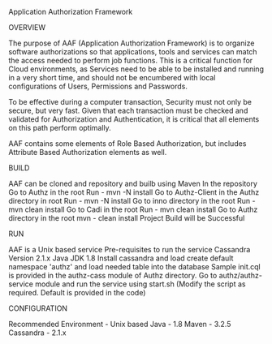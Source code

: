 
Application Authorization Framework 

  OVERVIEW

The purpose of AAF (Application Authorization Framework) is to organize software authorizations so that applications, tools and services can match the access needed to perform job functions.  This is a critical function for Cloud environments, as Services need to be able to be installed and running in a very short time, and should not be encumbered with local configurations of Users, Permissions and Passwords.

To be effective during a computer transaction, Security must not only be secure, but very fast. Given that each transaction must be checked and validated for Authorization and Authentication, it is critical that all elements on this path perform optimally.

AAF contains some elements of Role Based Authorization, but includes Attribute Based Authorization elements as well.  
 
 

  BUILD  
 
AAF can be cloned and repository and builb using Maven 
In the repository 
Go to Authz in the root
	Run - mvn -N install
Go to Authz-Client in the Authz directory in root
	Run - mvn -N install
Go to inno directory in the root
	Run - mvn clean install
Go to Cadi in the root 
	Run - mvn clean install
Go to Authz directory in the root 
	mvn - clean install
Project Build will be Successful



  RUN 

AAF is a Unix based service 
Pre-requisites to run the service
Cassandra Version 2.1.x
Java JDK 1.8
Install cassandra and load create default namespace 'authz' and load needed table into the database
Sample init.cql is provided in the authz-cass module of Authz directory.
Go to authz/authz-service module and run the service using start.sh (Modify the script as required. Default is provided in the code)
 

 
  CONFIGURATION 

Recommended 
Environment - Unix based
Java - 1.8
Maven - 3.2.5 
Cassandra - 2.1.x

 
 